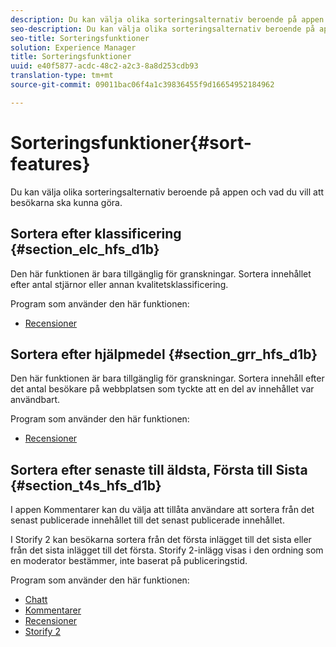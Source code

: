 ```yaml
---
description: Du kan välja olika sorteringsalternativ beroende på appen och vad du vill att besökarna ska kunna göra.
seo-description: Du kan välja olika sorteringsalternativ beroende på appen och vad du vill att besökarna ska kunna göra.
seo-title: Sorteringsfunktioner
solution: Experience Manager
title: Sorteringsfunktioner
uuid: e40f5877-acdc-48c2-a2c3-8a8d253cdb93
translation-type: tm+mt
source-git-commit: 09011bac06f4a1c39836455f9d16654952184962

---
```



# Sorteringsfunktioner{#sort-features}

Du kan välja olika sorteringsalternativ beroende på appen och vad du vill att besökarna ska kunna göra.

## Sortera efter klassificering {#section_elc_hfs_d1b}

Den här funktionen är bara tillgänglig för granskningar. Sortera innehållet efter antal stjärnor eller annan kvalitetsklassificering.

Program som använder den här funktionen:

* [Recensioner](/help/using/c-about-apps/c-reviews-app/c-reviews-app.md#c_reviews_app)

## Sortera efter hjälpmedel {#section_grr_hfs_d1b}

Den här funktionen är bara tillgänglig för granskningar. Sortera innehåll efter det antal besökare på webbplatsen som tyckte att en del av innehållet var användbart.

Program som använder den här funktionen:

* [Recensioner](/help/using/c-about-apps/c-reviews-app/c-reviews-app.md#c_reviews_app)

## Sortera efter senaste till äldsta, Första till Sista {#section_t4s_hfs_d1b}

I appen Kommentarer kan du välja att tillåta användare att sortera från det senast publicerade innehållet till det senast publicerade innehållet.

I Storify 2 kan besökarna sortera från det första inlägget till det sista eller från det sista inlägget till det första. Storify 2-inlägg visas i den ordning som en moderator bestämmer, inte baserat på publiceringstid.

Program som använder den här funktionen:

* [Chatt](/help/using/c-about-apps/c-chat-app/c-chat-app.md#c_chat_app)
* [Kommentarer](/help/using/c-about-apps/c-comments/c-comments.md)
* [Recensioner](/help/using/c-about-apps/c-reviews-app/c-reviews-app.md#c_reviews_app)
* [Storify 2](/help/using/c-about-apps/c-storify2/c-storify2.md#c_storify2)

